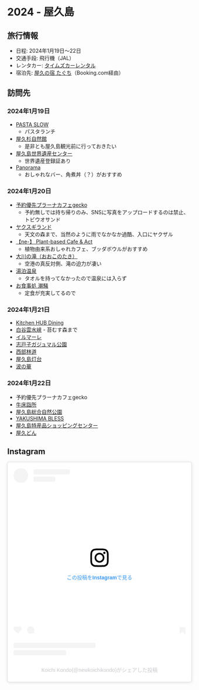 # 2024 - 屋久島
## 旅行情報
- 日程: 2024年1月19日〜22日
- 交通手段: 飛行機（JAL）
- レンタカー: [タイムズカーレンタル](https://rental.timescar.jp/kagoshima/shop/4611/)
- 宿泊先: [屋久の宿 たぐち](http://yakushima-taguchi.jp/)（Booking.com経由）

## 訪問先
### 2024年1月19日
- [PASTA SLOW](https://maps.app.goo.gl/qSfAsmoSbtNahYQg9)
	- パスタランチ
- [屋久杉自然館](https://maps.app.goo.gl/HEQiztFpj8AeiXBg9)
	- 是非とも屋久島観光前に行っておきたい
- [屋久島世界遺産センター](https://maps.app.goo.gl/uP8KZWJ4QrUPq3QeA)
	- 世界遺産登録証あり
- [Panorama](https://maps.app.goo.gl/EnFr5Pr47YEpAC5o9)
	- おしゃれなバー、角煮丼（？）がおすすめ
### 2024年1月20日
- [予約優先プラーナカフェgecko](https://maps.app.goo.gl/MvonEXpCthRF8uhb9)
	- 予約無しでは持ち帰りのみ、SNSに写真をアップロードするのは禁止、トビウオサンド
- [ヤクスギランド](https://maps.app.goo.gl/JXL6D186V36jLRiWA)
	- 天文の森まで、当然のように雨でなかなか過酷、入口にヤクザル
- [【ne-】 Plant-based Cafe & Act](https://maps.app.goo.gl/jewHgyfc7n7Spq2E6)
	- 植物由来系おしゃれカフェ、ブッダボウルがおすすめ
- [大川の滝（おおこのたき）](https://maps.app.goo.gl/wzDvGETS8YYYxphK6)
	- 空港の真反対側、滝の迫力が凄い
- [湯泊温泉](https://maps.app.goo.gl/bPGmcdmKXHkgxdQB6)
	- タオルを持ってなかったので温泉には入らず
- [お食事処 潮騒](https://maps.app.goo.gl/zLLTJ6z6LhyZ3AyN9)
	- 定食が充実してるので
### 2024年1月21日
- [Kitchen HUB Dining](https://maps.app.goo.gl/vuoaTQvFPRt1PjCo9)
- [白谷雲水峡](https://maps.app.goo.gl/R99TzGykWjA8veAA7) - 苔むす森まで
- [イルマーレ](https://maps.app.goo.gl/hFZpLLpm3kVYEPxS7)
- [志戸子ガジュマル公園](https://maps.app.goo.gl/146ydC3zZ4vzKzVHA)
- [西部林道](https://maps.app.goo.gl/bShCJGy5m7TNrR8H6)
- [屋久島灯台](https://maps.app.goo.gl/mSd98GXbaxy81v6i9)
- [波の華](https://maps.app.goo.gl/jWTvsBTyvwuuLNEq7)
### 2024年1月22日
- 予約優先プラーナカフェgecko
- [牛床詣所](https://maps.app.goo.gl/Tk6fBpeFyTuVZVL37)
- [屋久島総合自然公園](https://maps.app.goo.gl/dfYgGjRidEwfGe7h7)
- [YAKUSHIMA BLESS](https://maps.app.goo.gl/yBNnabGYkAtJaofG8)
- [屋久島特産品ショッピングセンター](https://maps.app.goo.gl/jmaYQbBtMY1JGpwcA)
- [屋久どん](https://maps.app.goo.gl/DvX39wtqv18hPtsJ6)

## Instagram
<blockquote class="instagram-media" data-instgrm-permalink="https://www.instagram.com/p/C2ZxRWPSBvB/?utm_source=ig_embed&amp;utm_campaign=loading" data-instgrm-version="14" style=" background:#FFF; border:0; border-radius:3px; box-shadow:0 0 1px 0 rgba(0,0,0,0.5),0 1px 10px 0 rgba(0,0,0,0.15); margin: 1px; max-width:540px; min-width:326px; padding:0; width:99.375%; width:-webkit-calc(100% - 2px); width:calc(100% - 2px);"><div style="padding:16px;"> <a href="https://www.instagram.com/p/C2ZxRWPSBvB/?utm_source=ig_embed&amp;utm_campaign=loading" style=" background:#FFFFFF; line-height:0; padding:0 0; text-align:center; text-decoration:none; width:100%;" target="_blank"> <div style=" display: flex; flex-direction: row; align-items: center;"> <div style="background-color: #F4F4F4; border-radius: 50%; flex-grow: 0; height: 40px; margin-right: 14px; width: 40px;"></div> <div style="display: flex; flex-direction: column; flex-grow: 1; justify-content: center;"> <div style=" background-color: #F4F4F4; border-radius: 4px; flex-grow: 0; height: 14px; margin-bottom: 6px; width: 100px;"></div> <div style=" background-color: #F4F4F4; border-radius: 4px; flex-grow: 0; height: 14px; width: 60px;"></div></div></div><div style="padding: 19% 0;"></div> <div style="display:block; height:50px; margin:0 auto 12px; width:50px;"><svg width="50px" height="50px" viewBox="0 0 60 60" version="1.1" xmlns="https://www.w3.org/2000/svg" xmlns:xlink="https://www.w3.org/1999/xlink"><g stroke="none" stroke-width="1" fill="none" fill-rule="evenodd"><g transform="translate(-511.000000, -20.000000)" fill="#000000"><g><path d="M556.869,30.41 C554.814,30.41 553.148,32.076 553.148,34.131 C553.148,36.186 554.814,37.852 556.869,37.852 C558.924,37.852 560.59,36.186 560.59,34.131 C560.59,32.076 558.924,30.41 556.869,30.41 M541,60.657 C535.114,60.657 530.342,55.887 530.342,50 C530.342,44.114 535.114,39.342 541,39.342 C546.887,39.342 551.658,44.114 551.658,50 C551.658,55.887 546.887,60.657 541,60.657 M541,33.886 C532.1,33.886 524.886,41.1 524.886,50 C524.886,58.899 532.1,66.113 541,66.113 C549.9,66.113 557.115,58.899 557.115,50 C557.115,41.1 549.9,33.886 541,33.886 M565.378,62.101 C565.244,65.022 564.756,66.606 564.346,67.663 C563.803,69.06 563.154,70.057 562.106,71.106 C561.058,72.155 560.06,72.803 558.662,73.347 C557.607,73.757 556.021,74.244 553.102,74.378 C549.944,74.521 548.997,74.552 541,74.552 C533.003,74.552 532.056,74.521 528.898,74.378 C525.979,74.244 524.393,73.757 523.338,73.347 C521.94,72.803 520.942,72.155 519.894,71.106 C518.846,70.057 518.197,69.06 517.654,67.663 C517.244,66.606 516.755,65.022 516.623,62.101 C516.479,58.943 516.448,57.996 516.448,50 C516.448,42.003 516.479,41.056 516.623,37.899 C516.755,34.978 517.244,33.391 517.654,32.338 C518.197,30.938 518.846,29.942 519.894,28.894 C520.942,27.846 521.94,27.196 523.338,26.654 C524.393,26.244 525.979,25.756 528.898,25.623 C532.057,25.479 533.004,25.448 541,25.448 C548.997,25.448 549.943,25.479 553.102,25.623 C556.021,25.756 557.607,26.244 558.662,26.654 C560.06,27.196 561.058,27.846 562.106,28.894 C563.154,29.942 563.803,30.938 564.346,32.338 C564.756,33.391 565.244,34.978 565.378,37.899 C565.522,41.056 565.552,42.003 565.552,50 C565.552,57.996 565.522,58.943 565.378,62.101 M570.82,37.631 C570.674,34.438 570.167,32.258 569.425,30.349 C568.659,28.377 567.633,26.702 565.965,25.035 C564.297,23.368 562.623,22.342 560.652,21.575 C558.743,20.834 556.562,20.326 553.369,20.18 C550.169,20.033 549.148,20 541,20 C532.853,20 531.831,20.033 528.631,20.18 C525.438,20.326 523.257,20.834 521.349,21.575 C519.376,22.342 517.703,23.368 516.035,25.035 C514.368,26.702 513.342,28.377 512.574,30.349 C511.834,32.258 511.326,34.438 511.181,37.631 C511.035,40.831 511,41.851 511,50 C511,58.147 511.035,59.17 511.181,62.369 C511.326,65.562 511.834,67.743 512.574,69.651 C513.342,71.625 514.368,73.296 516.035,74.965 C517.703,76.634 519.376,77.658 521.349,78.425 C523.257,79.167 525.438,79.673 528.631,79.82 C531.831,79.965 532.853,80.001 541,80.001 C549.148,80.001 550.169,79.965 553.369,79.82 C556.562,79.673 558.743,79.167 560.652,78.425 C562.623,77.658 564.297,76.634 565.965,74.965 C567.633,73.296 568.659,71.625 569.425,69.651 C570.167,67.743 570.674,65.562 570.82,62.369 C570.966,59.17 571,58.147 571,50 C571,41.851 570.966,40.831 570.82,37.631"></path></g></g></g></svg></div><div style="padding-top: 8px;"> <div style=" color:#3897f0; font-family:Arial,sans-serif; font-size:14px; font-style:normal; font-weight:550; line-height:18px;">この投稿をInstagramで見る</div></div><div style="padding: 12.5% 0;"></div> <div style="display: flex; flex-direction: row; margin-bottom: 14px; align-items: center;"><div> <div style="background-color: #F4F4F4; border-radius: 50%; height: 12.5px; width: 12.5px; transform: translateX(0px) translateY(7px);"></div> <div style="background-color: #F4F4F4; height: 12.5px; transform: rotate(-45deg) translateX(3px) translateY(1px); width: 12.5px; flex-grow: 0; margin-right: 14px; margin-left: 2px;"></div> <div style="background-color: #F4F4F4; border-radius: 50%; height: 12.5px; width: 12.5px; transform: translateX(9px) translateY(-18px);"></div></div><div style="margin-left: 8px;"> <div style=" background-color: #F4F4F4; border-radius: 50%; flex-grow: 0; height: 20px; width: 20px;"></div> <div style=" width: 0; height: 0; border-top: 2px solid transparent; border-left: 6px solid #f4f4f4; border-bottom: 2px solid transparent; transform: translateX(16px) translateY(-4px) rotate(30deg)"></div></div><div style="margin-left: auto;"> <div style=" width: 0px; border-top: 8px solid #F4F4F4; border-right: 8px solid transparent; transform: translateY(16px);"></div> <div style=" background-color: #F4F4F4; flex-grow: 0; height: 12px; width: 16px; transform: translateY(-4px);"></div> <div style=" width: 0; height: 0; border-top: 8px solid #F4F4F4; border-left: 8px solid transparent; transform: translateY(-4px) translateX(8px);"></div></div></div> <div style="display: flex; flex-direction: column; flex-grow: 1; justify-content: center; margin-bottom: 24px;"> <div style=" background-color: #F4F4F4; border-radius: 4px; flex-grow: 0; height: 14px; margin-bottom: 6px; width: 224px;"></div> <div style=" background-color: #F4F4F4; border-radius: 4px; flex-grow: 0; height: 14px; width: 144px;"></div></div></a><p style=" color:#c9c8cd; font-family:Arial,sans-serif; font-size:14px; line-height:17px; margin-bottom:0; margin-top:8px; overflow:hidden; padding:8px 0 7px; text-align:center; text-overflow:ellipsis; white-space:nowrap;"><a href="https://www.instagram.com/p/C2ZxRWPSBvB/?utm_source=ig_embed&amp;utm_campaign=loading" style=" color:#c9c8cd; font-family:Arial,sans-serif; font-size:14px; font-style:normal; font-weight:normal; line-height:17px; text-decoration:none;" target="_blank">Koichi Kondo(@newkoichikondo)がシェアした投稿</a></p></div></blockquote> <script async src="//www.instagram.com/embed.js"></script>